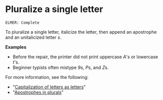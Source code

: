 # Pluralize a single letter

<code>ELMER: Complete</code>

To pluralize a single letter, italicize the letter, then append an apostrophe and an unitalicized letter *s*.

**Examples**

- Before the repair, the printer did not print uppercase *A*'s or lowercase *t*'s.
- Beginner typists often mistype 9s, *P*s, and *Z*s.

For more information, see the following:
- "[Capitalization of letters as letters](/style-guide/capitalization#capitalization-of-letters-as-letters)"
- "[Apostrophes in plurals](/style-guide/apostrophes#apostrophes-in-plurals)"
